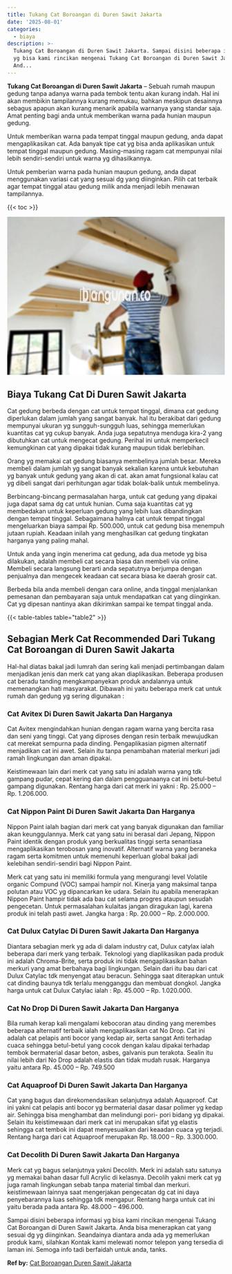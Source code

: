 ```yaml
---
title: Tukang Cat Boroangan di Duren Sawit Jakarta
date: '2025-08-01'
categories:
  - biaya
description: >-
  Tukang Cat Boroangan di Duren Sawit Jakarta. Sampai disini beberapa informasi
  yg bisa kami rincikan mengenai Tukang Cat Boroangan di Duren Sawit Jakarta.
  And...
---
```


**Tukang Cat Boroangan di Duren Sawit Jakarta** – Sebuah rumah maupun gedung tanpa adanya warna pada tembok tentu akan kurang indah. Hal ini akan membikin tampilannya kurang memukau, bahkan meskipun desainnya sebagus apapun akan kurang menarik apabila warnanya yang standar saja. Amat penting bagi anda untuk memberikan warna pada hunian maupun gedung.

Untuk memberikan warna pada tempat tinggal maupun gedung, anda dapat mengaplikasikan cat. Ada banyak tipe cat yg bisa anda aplikasikan untuk tempat tinggal maupun gedung. Masing-masing ragam cat mempunyai nilai lebih sendiri-sendiri untuk warna yg dihasilkannya.

Untuk pemberian warna pada hunian maupun gedung, anda dapat menggunakan variasi cat yang sesuai dg yang diinginkan. Pilih cat terbaik agar tempat tinggal atau gedung milik anda menjadi lebih menawan tampilannya.

{{< toc >}}

![Tukang Cat Boroangan di Duren Sawit Jakarta](/images/jasa-cat-murah38.png)

## Biaya Tukang Cat Di Duren Sawit Jakarta

Cat gedung berbeda dengan cat untuk tempat tinggal, dimana cat gedung diperlukan dalam jumlah yang sangat banyak. hal itu berakibat dari gedung mempunyai ukuran yg sungguh-sungguh luas, sehingga memerlukan kuantitas cat yg cukup banyak. Anda juga sepatutnya menduga kira-2 yang dibutuhkan cat untuk mengecat gedung. Perihal ini untuk memperkecil kemungkinan cat yang dipakai tidak kurang maupun tidak berlebihan.

Orang yg memakai cat gedung biasanya membelinya jumlah besar. Mereka membeli dalam jumlah yg sangat banyak sekalian karena untuk kebutuhan yg banyak untuk gedung yang akan di cat. akan amat fungsional kalau cat yg dibeli sangat dari perhitungan agar tidak bolak-balik untuk membelinya.

Berbincang-bincang permasalahan harga, untuk cat gedung yang dipakai juga dapat sama dg cat untuk hunian. Cuma saja kuantitas cat yg membedakan untuk keperluan gedung yang lebih luas dibandingkan dengan tempat tinggal. Sebagaimana halnya cat untuk tempat tinggal mengeluarkan biaya sampai Rp. 500.000, untuk cat gedung bisa menempuh jutaan rupiah. Keadaan inilah yang menghasilkan cat gedung tingkatan harganya yang paling mahal.

Untuk anda yang ingin menerima cat gedung, ada dua metode yg bisa dilakukan, adalah membeli cat secara biasa dan membeli via online. Membeli secara langsung berarti anda sepatutnya berjumpa dengan penjualnya dan mengecek keadaan cat secara biasa ke daerah grosir cat.

Berbeda bila anda membeli dengan cara online, anda tinggal menjalankan pemesanan dan pembayaran saja untuk mendapatkan cat yang diinginkan. Cat yg dipesan nantinya akan dikirimkan sampai ke tempat tinggal anda.

{{< table-tables table="table2" >}}

## Sebagian Merk Cat Recommended Dari Tukang Cat Boroangan di Duren Sawit Jakarta

Hal-hal diatas bakal jadi lumrah dan sering kali menjadi pertimbangan dalam menjadikan jenis dan merk cat yang akan diaplikasikan. Beberapa produsen cat beradu tanding mengkampanyekan produk andalannya untuk memenangkan hati masyarakat. Dibawah ini yaitu beberapa merk cat untuk rumah dan gedung yg sering digunakan :

### Cat Avitex Di Duren Sawit Jakarta Dan Harganya

Cat Avitex mengindahkan hunian dengan ragam warna yang bercita rasa dan seni yang tinggi. Cat yang diproses dengan resin terbaik mewujudkan cat merekat sempurna pada dinding. Pengaplikasian pigmen alternatif menjadikan cat ini awet. Selain itu tanpa penambahan material merkuri jadi ramah lingkungan dan aman dipakai.

Keistimewaan lain dari merk cat yang satu ini adalah warna yang tdk gampang pudar, cepat kering dan dalam pengguanaanya cat ini betul-betul gampang digunakan. Rentang harga dari cat merk ini yakni : Rp. 25.000 – Rp. 1.206.000.

### Cat Nippon Paint Di Duren Sawit Jakarta Dan Harganya

Nippon Paint ialah bagian dari merk cat yang banyak digunakan dan familiar akan keunggulannya. Merk cat yang satu ini berasal dari Jepang, Nippon Paint identik dengan produk yang berkualitas tinggi serta senantiasa mengaplikasikan terobosan yang inovatif. Alternatif warna yang beraneka ragam serta komitmen untuk memenuhi keperluan global bakal jadi kelebihan sendiri-sendiri bagi Nippon Paint.

Merk cat yang satu ini memiliki formula yang mengurangi level Volatile organic Compund (VOC) sampai hampir nol. Kinerja yang maksimal tanpa polutan atau VOC yg dipancarkan ke udara. Selain itu apabila menerapkan Nippon Paint hampir tidak ada bau cat selama progres ataupun sesudah pengecetan. Untuk permasalahan kulaitas jangan diragukan lagi, karena produk ini telah pasti awet. Jangka harga : Rp. 20.000 – Rp. 2.000.000.

### Cat Dulux Catylac Di Duren Sawit Jakarta Dan Harganya

Diantara sebagian merk yg ada di dalam industry cat, Dulux catylax ialah beberapa dari merk yang terbaik. Teknologi yang diaplikasikan pada produk ini adalah Chroma-Brite, serta produk ini tidak mengaplikasikan bahan merkuri yang amat berbahaya bagi lingkungan. Selain dari itu bau dari cat Dulux Catylac tdk menyengat atau beracun. Sehingga saat diterapkan untuk cat dinding baunya tdk terlalu mengganggu dan membuat dongkol. Jangka harga untuk cat Dulux Catylac ialah : Rp. 45.000 – Rp. 1.020.000.

### Cat No Drop Di Duren Sawit Jakarta Dan Harganya

Bila rumah kerap kali mengalami kebocoran atau dinding yang merembes beberapa alternatif terbaik ialah mengaplikasikan cat No Drop. Cat ini adalah cat pelapis anti bocor yang kedap air, serta sangat Anti terhadap cuaca sehingga betul-betul yang cocok dengan kalau dipakai terhadap tembok bermaterial dasar beton, asbes, galvanis pun terakota. Sealin itu nilai lebih dari No Drop adalah elastis dan tidak mudah rusak. Harganya yaitu antara Rp. 45.000 – Rp. 749.500

### Cat Aquaproof Di Duren Sawit Jakarta Dan Harganya

Cat yang bagus dan direkomendasikan selanjutnya adalah Aquaproof. Cat ini yakni cat pelapis anti bocor yg bermaterial dasar dasar polimer yg kedap air. Sehingga bisa menghambat dan melindungi pori- pori bidang yg dipakai. Selain itu keistimewaan dari merk cat ini merupakan sifat yg elastis sehingga cat tembok ini dapat menyesuaikan dari keaadan cuaca yg terjadi. Rentang harga dari cat Aquaproof merupakan Rp. 18.000 – Rp. 3.300.000.

### Cat Decolith Di Duren Sawit Jakarta Dan Harganya

Merk cat yg bagus selanjutnya yakni Decolith. Merk ini adalah satu satunya yg memakai bahan dasar full Acrylic di kelasnya. Decolih yakni merk cat yg juga ramah lingkungan sebab tanpa material timbal dan merkuri. keistimewaan lainnya saat mengerjakan pengecatan dg cat ini daya penyebarannya luas sehingga tdk mengapur. Rentang harga untuk cat ini yaitu berada pada antara Rp. 48.000 – 496.000.

Sampai disini beberapa informasi yg bisa kami rincikan mengenai Tukang Cat Boroangan di Duren Sawit Jakarta. Anda bisa menerapkan cat yang sesuai dg yg diinginkan. Seandainya diantara anda ada yg memerlukan produk kami, silahkan Kontak kami melewati nomor telepon yang tersedia di laman ini. Semoga info tadi berfaidah untuk anda, tanks.

**Ref by:** [Cat Boroangan Duren Sawit Jakarta](https://id.wikipedia.org/wiki/Cat)
